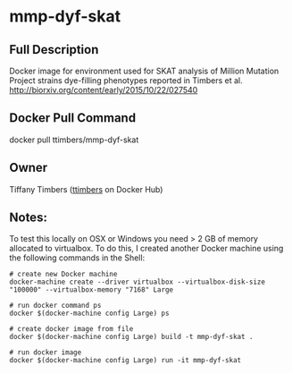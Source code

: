 # mmp-dyf-skat

## Full Description
Docker image for environment used for SKAT analysis of Million Mutation Project strains dye-filling phenotypes reported in Timbers et al. http://biorxiv.org/content/early/2015/10/22/027540

## Docker Pull Command
docker pull ttimbers/mmp-dyf-skat

## Owner
Tiffany Timbers ([ttimbers](https://hub.docker.com/u/ttimbers/) on Docker Hub)

## Notes:

To test this locally on OSX or Windows you need > 2 GB of memory allocated to virtualbox.
To do this, I created another Docker machine using the following commands in the Shell:

~~~
# create new Docker machine
docker-machine create --driver virtualbox --virtualbox-disk-size "100000" --virtualbox-memory "7168" Large

# run docker command ps
docker $(docker-machine config Large) ps

# create docker image from file
docker $(docker-machine config Large) build -t mmp-dyf-skat .

# run docker image
docker $(docker-machine config Large) run -it mmp-dyf-skat
~~~